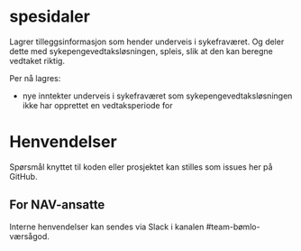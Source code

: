 spesidaler
============
Lagrer tilleggsinformasjon som hender underveis i sykefraværet. Og deler dette med sykepengevedtaksløsningen, spleis, slik at den kan beregne vedtaket riktig.

Per nå lagres:
- nye inntekter underveis i sykefraværet som sykepengevedtaksløsningen ikke har opprettet en vedtaksperiode for

# Henvendelser
Spørsmål knyttet til koden eller prosjektet kan stilles som issues her på GitHub.

## For NAV-ansatte
Interne henvendelser kan sendes via Slack i kanalen #team-bømlo-værsågod.
